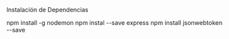 Instalación de Dependencias

npm install -g nodemon
npm instal --save express
npm install jsonwebtoken --save